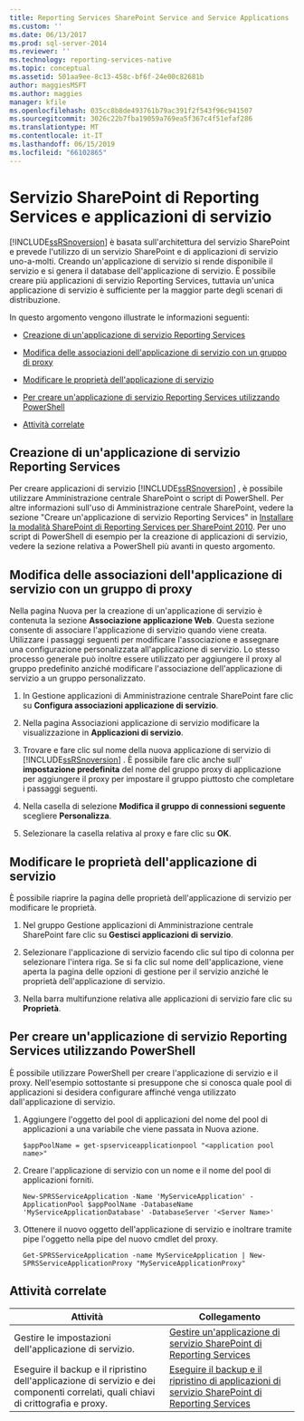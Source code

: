 ```yaml
---
title: Reporting Services SharePoint Service and Service Applications | Microsoft Docs
ms.custom: ''
ms.date: 06/13/2017
ms.prod: sql-server-2014
ms.reviewer: ''
ms.technology: reporting-services-native
ms.topic: conceptual
ms.assetid: 501aa9ee-8c13-458c-bf6f-24e00c82681b
author: maggiesMSFT
ms.author: maggies
manager: kfile
ms.openlocfilehash: 035cc8b8de493761b79ac391f2f543f96c941507
ms.sourcegitcommit: 3026c22b7fba19059a769ea5f367c4f51efaf286
ms.translationtype: MT
ms.contentlocale: it-IT
ms.lasthandoff: 06/15/2019
ms.locfileid: "66102865"
---
```

# <a name="reporting-services-sharepoint-service-and-service-applications"></a>Servizio SharePoint di Reporting Services e applicazioni di servizio
  [!INCLUDE[ssRSnoversion](../includes/ssrsnoversion-md.md)] è basata sull'architettura del servizio SharePoint e prevede l'utilizzo di un servizio SharePoint e di applicazioni di servizio uno-a-molti. Creando un'applicazione di servizio si rende disponibile il servizio e si genera il database dell'applicazione di servizio. È possibile creare più applicazioni di servizio Reporting Services, tuttavia un'unica applicazione di servizio è sufficiente per la maggior parte degli scenari di distribuzione.  
  
 In questo argomento vengono illustrate le informazioni seguenti:  
  
-   [Creazione di un'applicazione di servizio Reporting Services](#bkmk_createapp)  
  
-   [Modifica delle associazioni dell'applicazione di servizio con un gruppo di proxy](#bkmk_associations)  
  
-   [Modificare le proprietà dell'applicazione di servizio](#bkmk_editserviceapplication)  
  
-   [Per creare un'applicazione di servizio Reporting Services utilizzando PowerShell](#bkmk_powershell_create_ssrs_serviceapp)  
  
-   [Attività correlate](#bkmk_related)  
  
##  <a name="bkmk_createapp"></a> Creazione di un'applicazione di servizio Reporting Services  
 Per creare applicazioni di servizio [!INCLUDE[ssRSnoversion](../includes/ssrsnoversion-md.md)] , è possibile utilizzare Amministrazione centrale SharePoint o script di PowerShell. Per altre informazioni sull'uso di Amministrazione centrale SharePoint, vedere la sezione "Creare un'applicazione di servizio Reporting Services" in [Installare la modalità SharePoint di Reporting Services per SharePoint 2010](../../2014/sql-server/install/install-reporting-services-sharepoint-mode-for-sharepoint-2010.md). Per uno script di PowerShell di esempio per la creazione di applicazioni di servizio, vedere la sezione relativa a PowerShell più avanti in questo argomento.  
  
##  <a name="bkmk_associations"></a> Modifica delle associazioni dell'applicazione di servizio con un gruppo di proxy  
 Nella pagina Nuova per la creazione di un'applicazione di servizio è contenuta la sezione **Associazione applicazione Web**. Questa sezione consente di associare l'applicazione di servizio quando viene creata. Utilizzare i passaggi seguenti per modificare l'associazione e assegnare una configurazione personalizzata all'applicazione di servizio. Lo stesso processo generale può inoltre essere utilizzato per aggiungere il proxy al gruppo predefinito anziché modificare l'associazione dell'applicazione di servizio a un gruppo personalizzato.  
  
1.  In Gestione applicazioni di Amministrazione centrale SharePoint fare clic su **Configura associazioni applicazione di servizio**.  
  
2.  Nella pagina Associazioni applicazione di servizio modificare la visualizzazione in **Applicazioni di servizio**.  
  
3.  Trovare e fare clic sul nome della nuova applicazione di servizio di [!INCLUDE[ssRSnoversion](../includes/ssrsnoversion-md.md)] . È possibile fare clic anche sull' **impostazione predefinita** del nome del gruppo proxy di applicazione per aggiungere il proxy per impostare il gruppo piuttosto che completare i passaggi seguenti.  
  
4.  Nella casella di selezione **Modifica il gruppo di connessioni seguente** scegliere **Personalizza**.  
  
5.  Selezionare la casella relativa al proxy e fare clic su **OK**.  
  
##  <a name="bkmk_editserviceapplication"></a> Modificare le proprietà dell'applicazione di servizio  
 È possibile riaprire la pagina delle proprietà dell'applicazione di servizio per modificare le proprietà.  
  
1.  Nel gruppo Gestione applicazioni di Amministrazione centrale SharePoint fare clic su **Gestisci applicazioni di servizio**.  
  
2.  Selezionare l'applicazione di servizio facendo clic sul tipo di colonna per selezionare l'intera riga. Se si fa clic sul nome dell'applicazione, viene aperta la pagina delle opzioni di gestione per il servizio anziché le proprietà dell'applicazione di servizio.  
  
3.  Nella barra multifunzione relativa alle applicazioni di servizio fare clic su **Proprietà**.  
  
##  <a name="bkmk_powershell_create_ssrs_serviceapp"></a> Per creare un'applicazione di servizio Reporting Services utilizzando PowerShell  
 È possibile utilizzare PowerShell per creare l'applicazione di servizio e il proxy. Nell'esempio sottostante si presuppone che si conosca quale pool di applicazioni si desidera configurare affinché venga utilizzato dall'applicazione di servizio.  
  
1.  Aggiungere l'oggetto del pool di applicazioni del nome del pool di applicazioni a una variabile che viene passata in Nuova azione.  
  
    ```  
    $appPoolName = get-spserviceapplicationpool "<application pool name>"  
    ```  
  
2.  Creare l'applicazione di servizio con un nome e il nome del pool di applicazioni forniti.  
  
    ```  
    New-SPRSServiceApplication -Name 'MyServiceApplication' -ApplicationPool $appPoolName -DatabaseName 'MyServiceApplicationDatabase' -DatabaseServer '<Server Name>'  
    ```  
  
3.  Ottenere il nuovo oggetto dell'applicazione di servizio e inoltrare tramite pipe l'oggetto nella pipe del nuovo cmdlet del proxy.  
  
    ```  
    Get-SPRSServiceApplication -name MyServiceApplication | New-SPRSServiceApplicationProxy "MyServiceApplicationProxy"  
    ```  
  
##  <a name="bkmk_related"></a> Attività correlate  
  
|Attività|Collegamento|  
|----------|----------|  
|Gestire le impostazioni dell'applicazione di servizio.|[Gestire un'applicazione di servizio SharePoint di Reporting Services](../../2014/reporting-services/manage-a-reporting-services-sharepoint-service-application.md)|  
|Eseguire il backup e il ripristino dell'applicazione di servizio e dei componenti correlati, quali chiavi di crittografia e proxy.|[Eseguire il backup e il ripristino di applicazioni di servizio SharePoint di Reporting Services](../../2014/reporting-services/backup-and-restore-reporting-services-sharepoint-service-applications.md)|  
  
  
